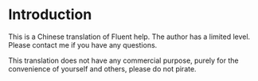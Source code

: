 # Introduction

<Bit/>
This is a Chinese translation of Fluent help. The author has a limited level. Please contact me if you have any questions.

This translation does not have any commercial purpose, purely for the convenience of yourself and others, please do not pirate.


